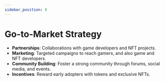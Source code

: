 ```yaml
---
sidebar_position: 8
---
```


# Go-to-Market Strategy

- **Partnerships**: Collaborations with game developers and NFT projects.
- **Marketing**: Targeted campaigns to reach gamers, and also game and NFT developers.
- **Community Building**: Foster a strong community through forums, social media, and events.
- **Incentives**: Reward early adopters with tokens and exclusive NFTs.